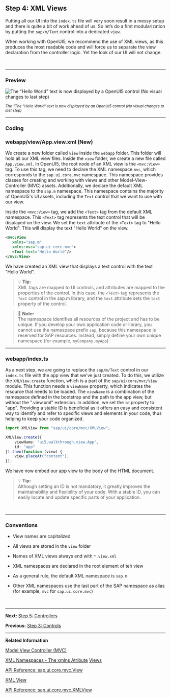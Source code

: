 ## Step 4: XML Views

Putting all our UI into the `index.ts` file will very soon result in a messy setup and there is quite a bit of work ahead of us. So let’s do a first modularization by putting the `sap/m/Text` control into a dedicated `view`.

When working with OpenUI5, we recommend the use of XML views, as this produces the most readable code and will force us to separate the view declaration from the controller logic. Yet the look of our UI will not change.

&nbsp;
***
### Preview


![](https://sdk.openui5.org/docs/topics/loio05f6775a39d3409ea673f4acc3812142_LowRes.png "The  \"Hello World\" text is now displayed by a OpenUI5 control  \(No visual changes to last step\)")

<sup>*The "The \"Hello World\" text is now displayed by an OpenUI5 control \(No visual changes to last step\)*</sup>
***

### Coding

### webapp/view/App.view.xml \(New\)

We create a new folder called `view` inside the `webapp` folder. This folder will hold all our XML view files. Inside the `view` folder, we create a new file called `App.view.xml`. In OpenUI5, the root node of an XML view is the `<mvc:View>` tag. To use this tag, we need to declare the XML namespace `mvc`, which corresponds to the `sap.ui.core.mvc` namespace. This namespace provides classes for creating and working with views and other Model-View-Controller \(MVC\) assets. Additionally, we declare the default XML namespace to the `sap.m` namespace. This namespace contains the majority of OpenUI5's UI assets, including the `Text` control that we want to use with our view.

Inside the `<mvc:View>` tag, we add the `<Text>` tag from the default XML namespace. This `<Text>` tag represents the text control that will be displayed on the view. We set the `text` attribute of the `<Text>` tag to "Hello World". This will display the text "Hello World" on the view.

```xml
<mvc:View
   xmlns="sap.m"
   xmlns:mvc="sap.ui.core.mvc">
   <Text text="Hello World"/>
</mvc:View>
```

We have created an XML view that displays a text control with the text "Hello World".

> :bulb: **Tip:** <br>
> XML tags are mapped to UI controls, and attributes are mapped to the properties of the control. In this case, the `<Text>` tag represents the `Text` control in the sap.m library, and the `text` attribute sets the `text` property of the control.

> :round_pushpin: **Note:**  <br>
> The namespace identifies all resources of the project and has to be unique. If you develop your own application code or library, you cannot use the namespace prefix `sap`, because this namespace is reserved for SAP resources. Instead, simply define your own unique namespace \(for example, `myCompany.myApp`\).

***

### webapp/index.ts

As a next step, we are going to replace the `sap/m/Text` control in our `index.ts` file with the app view that we've just created. To do this, we utilize the `XMLView.create` function, which is a part of the `sap/ui/core/mvc/View` module. This function needs a `viewName` property, which indicates the resource that needs to be loaded. The `viewName` is a combination of the namespace defined in the bootstrap and the path to the app view, but without the ".view.xml" extension. In addition, we set the `id` property to "app". Providing a stable ID is beneficial as it offers an easy and consistent way to identify and refer to specific views and elements in your code, thus helping to keep your code organized.

```ts
import XMLView from "sap/ui/core/mvc/XMLView";

XMLView.create({
    viewName: "ui5.walkthrough.view.App",
    id: "app"
}).then(function (view) {
    view.placeAt("content");
});

```
We have now embed our app view to the body of the HTML document.

> :bulb: **Tip:**  <br>
>Although setting an ID is not mandatory, it greatly improves the maintainability and flexibility of your code. With a stable ID, you can easily locate and update specific parts of your application.

&nbsp;
***

### Conventions

-   View names are capitalized

-   All views are stored in the `view` folder

-   Names of XML views always end with `*.view.xml`

-   XML namespaces are declared in the root element of teh view

-   As a general rule, the default XML namespace is `sap.m`

-   Other XML namespaces use the last part of the SAP namespace as alias \(for example, `mvc` for `sap.ui.core.mvc`\)


&nbsp;
***

**Next:** [Step 5: Controllers](../05/README.md "In this step, we replace the text with a button and show the Hello World message when the button is pressed. The handling of the button's press event is implemented in the controller of the view.")

**Previous:** [Step 3: Controls](../03/README.md "Now it's time to build our first little UI by replacing the Hello World text in the HTML body by the OpenUI5 control sap.m.Text. In the beginning, we will use the TypeScript control AOI to set up the UI, the control instance is then placed into the HTML body.")

***

**Related Information**

[Model View Controller \(MVC\)](https://sdk.openui5.org/topic/91f233476f4d1014b6dd926db0e91070.html "The Model View Controller (MVC) concept is used in OpenUI5 to separate the representation of information from the user interaction. This separation facilitates development and the changing of parts independently.")

[XML Namespaces - The xmlns Atribute](https://www.w3schools.com/XML/xml_namespaces.asp)
[Views](https://sdk.openui5.org/topic/91f27e3e6f4d1014b6dd926db0e91070.html "The view in the Model-View-Controller (MVC) concept is responsible for defining and rendering the UI. OpenUI5 supports predefined view types.")

[API Reference: sap.ui.core.mvc.View](https://sdk.openui5.org/api/sap.ui.core.mvc.View)

[XML View](https://sdk.openui5.org/topic/91f292806f4d1014b6dd926db0e91070.html "The XML view type is defined in an XML file. The file name either ends with .view.xml or as an XML string. The file name and the folder structure together specify the name of the view that equals the OpenUI5 module name.")

[API Reference: sap.ui.core.mvc.XMLView](https://sdk.openui5.org/api/sap.ui.core.mvc.xmlView)